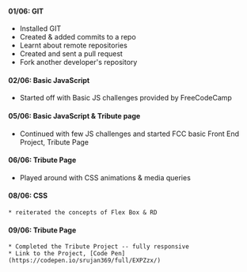 #### 01/06: GIT
   * Installed GIT
   * Created & added commits to a repo
   * Learnt about remote repositories
   * Created and sent a pull request
   * Fork another developer's repository

#### 02/06: Basic JavaScript

   * Started off with Basic JS challenges provided by FreeCodeCamp

#### 05/06: Basic JavaScript & Tribute page

   * Continued with few JS challenges and started FCC basic Front End Project, Tribute Page

#### 06/06: Tribute Page

   * Played around with CSS animations & media queries

#### 08/06: CSS

    * reiterated the concepts of Flex Box & RD

#### 09/06: Tribute Page

    * Completed the Tribute Project -- fully responsive
    * Link to the Project, [Code Pen](https://codepen.io/srujan369/full/EXPZzx/)
